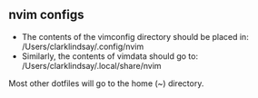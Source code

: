 ## nvim configs

- The contents of the vimconfig directory should be placed in: /Users/clarklindsay/.config/nvim
- Similarly, the contents of vimdata should go to: /Users/clarklindsay/.local/share/nvim

Most other dotfiles will go to the home (~) directory.

